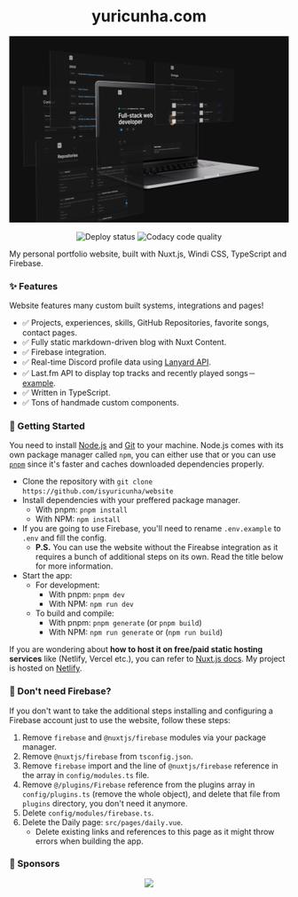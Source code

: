 <h1 align="center">yuricunha.com</h1>

<p align="center">
  <img src="/demo.png" />
</p>

<p align="center">
  <img src="https://api.netlify.com/api/v1/badges/235c4935-39c2-4aef-9b79-f5b6c5686855/deploy-status" alt="Deploy status" />

  <img src="https://app.codacy.com/project/badge/Grade/ff917529015742d3a3c3eda2674162de" alt="Codacy code quality" />
</p>

My personal portfolio website, built with Nuxt.js, Windi CSS, TypeScript and Firebase.

### ✨ Features

Website features many custom built systems, integrations and pages!

- ✅ Projects, experiences, skills, GitHub Repositories, favorite songs, contact pages.
- ✅ Fully static markdown-driven blog with Nuxt Content.
- ✅ Firebase integration.
- ✅ Real-time Discord profile data using [Lanyard API](https://github.com/Phineas/lanyard/).
- ✅ Last.fm API to display top tracks and recently played songs－[example](https://yuricunha.com/me/songs).
- ✅ Written in TypeScript.
- ✅ Tons of handmade custom components.

### 🔧 Getting Started

You need to install [Node.js](https://nodejs.org/) and [Git](https://git-scm.com/downloads) to your machine. Node.js comes with its own package manager called `npm`, you can either use that or you can use [`pnpm`](https://pnpm.io/installation) since it's faster and caches downloaded dependencies properly.

- Clone the repository with `git clone https://github.com/isyuricunha/website`
- Install dependencies with your preffered package manager.
  - With pnpm: `pnpm install`
  - With NPM: `npm install`
- If you are going to use Firebase, you'll need to rename `.env.example` to `.env` and fill the config.
  - **P.S.** You can use the website without the Fireabse integration as it requires a bunch of additional steps on its own. Read the title below for more information.
- Start the app:
  - For development:
    - With pnpm: `pnpm dev`
    - With NPM: `npm run dev`
  - To build and compile:
    - With pnpm: `pnpm generate` (or `pnpm build`)
    - With NPM: `npm run generate` or (`npm run build`)

If you are wondering about **how to host it on free/paid static hosting services** like (Netlify, Vercel etc.), you can refer to [Nuxt.js docs](https://nuxtjs.org/deployments/netlify/). My project is hosted on [Netlify](https://netlify.com).

### 🤔 Don't need Firebase?

If you don't want to take the additional steps installing and configuring a Firebase account just to use the website, follow these steps:

1. Remove `firebase` and `@nuxtjs/firebase` modules via your package manager.
2. Remove `@nuxtjs/firebase` from `tsconfig.json`.
3. Remove `firebase` import and the line of `@nuxtjs/firebase` reference in the array in `config/modules.ts` file.
4. Remove `@/plugins/Firebase` reference from the plugins array in `config/plugins.ts` (remove the whole object), and delete that file from `plugins` directory, you don't need it anymore.
5. Delete `config/modules/firebase.ts`.
6. Delete the Daily page: `src/pages/daily.vue`.
   - Delete existing links and references to this page as it might throw errors when building the app.

### 💖 Sponsors

<p align="center">
  <a href="https://github.com/sponsors/isyuricunha">
    <img src='https://cdn.jsdelivr.net/gh/isyuricunha/.github/sponsors.svg'/>
  </a>
</p>
